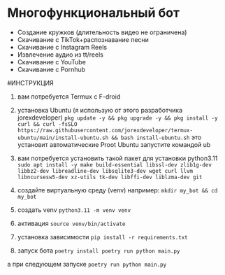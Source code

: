 # Многофункциональный бот

 * Создание кружков (длительность видео не ограничена)
 * Скачивание с TikTok+распознавание песни
 * Скачивание с Instagram Reels
 * Извлечение аудио из tt/reels
 * Скачивание с YouTube
 * Скачивание с Pornhub


#ИНСТРУКЦИЯ
1) вам потребуется Termux c F-droid
2) установка Ubuntu (я использую от этого разработчика jorexdeveloper)
```pkg update -y && pkg upgrade -y && pkg install -y curl && curl -fsSLO https://raw.githubusercontent.com/jorexdeveloper/termux-ubuntu/main/install-ubuntu.sh && bash install-ubuntu.sh```
это установит автоматические Proot Ubuntu запустите командой ub

3) вам потребуется установить такой пакет для установки python3.11
```sudo apt install -y make build-essential libssl-dev zlib1g-dev libbz2-dev libreadline-dev libsqlite3-dev wget curl llvm libncursesw5-dev xz-utils tk-dev libffi-dev liblzma-dev git```

4) создайте виртуальную среду (venv)
например:
```mkdir my_bot && cd my_bot```

5) создать venv
```python3.11 -m venv venv```

6) активация
```source venv/bin/activate```

7) установка зависимости 
```pip install -r requirements.txt```

8) запуск бота
```poetry install poetry run python main.py```

а при следующем запуске
```poetry run python main.py```



